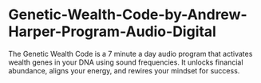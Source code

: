 # Genetic-Wealth-Code-by-Andrew-Harper-Program-Audio-Digital
The Genetic Wealth Code is a 7 minute a day audio program that activates wealth genes in your DNA using sound frequencies. It unlocks financial abundance, aligns your energy, and rewires your mindset for success.
